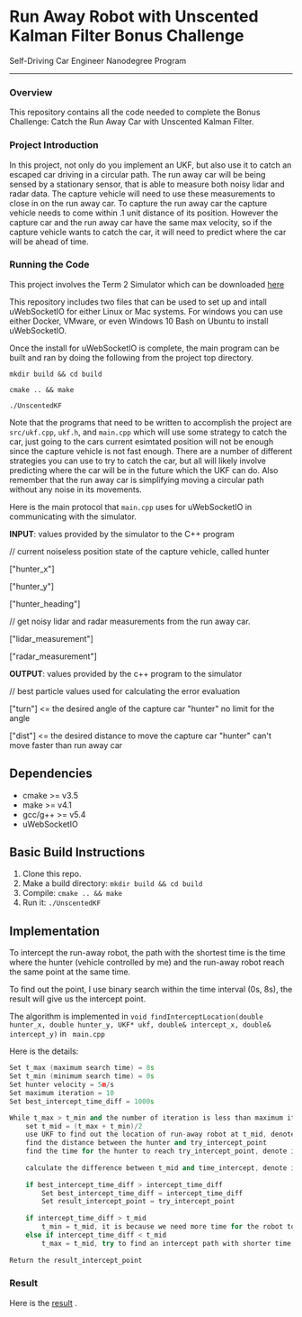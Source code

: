# Run Away Robot with Unscented Kalman Filter Bonus Challenge
Self-Driving Car Engineer Nanodegree Program

---

### Overview

This repository contains all the code needed to complete the Bonus Challenge: Catch the Run Away Car with Unscented Kalman Filter.

### Project Introduction

In this project, not only do you implement an UKF, but also use it to catch an escaped car driving in a circular path. 
The run away car will be being sensed by a stationary sensor, that is able to measure both noisy lidar and radar data. The capture vehicle will need to use these measurements to close in on the run away car. To capture the run away car the capture vehicle needs to come within .1 unit distance of its position. However the capture car and the run away car have the same max velocity, so if the capture vehicle wants to catch the car, it will need to predict where the car will be ahead of time.

### Running the Code

This project involves the Term 2 Simulator which can be downloaded [here](https://github.com/udacity/self-driving-car-sim/releases)

This repository includes two files that can be used to set up and intall uWebSocketIO for either Linux or Mac systems. For windows you can use either Docker, VMware, or even Windows 10 Bash on Ubuntu to install uWebSocketIO.

Once the install for uWebSocketIO is complete, the main program can be built and ran by doing the following from the project top directory.

`mkdir build && cd build`

`cmake .. && make` 

`./UnscentedKF`

Note that the programs that need to be written to accomplish the project are `src/ukf.cpp`, `ukf.h`, and `main.cpp` which will use some strategy to catch the car, just going to the cars current esimtated position will not be enough since the capture vehicle is not fast enough. There are a number of different strategies you can use to try to catch the car, but all will likely involve predicting where the car will be in the future which the UKF can do. Also remember that the run away car is simplifying moving a circular path without any noise in its movements.


Here is the main protocol that `main.cpp` uses for uWebSocketIO in communicating with the simulator.

**INPUT**: values provided by the simulator to the C++ program



// current noiseless position state of the capture vehicle, called hunter

["hunter_x"]

["hunter_y"]

["hunter_heading"]

// get noisy lidar and radar measurements from the run away car.

["lidar_measurement"]

["radar_measurement"]


**OUTPUT**: values provided by the c++ program to the simulator

// best particle values used for calculating the error evaluation

["turn"] <= the desired angle of the capture car "hunter" no limit for the angle

["dist"] <= the desired distance to move the capture car "hunter" can't move faster than run away car



## Dependencies

* cmake >= v3.5
* make >= v4.1
* gcc/g++ >= v5.4
* uWebSocketIO

## Basic Build Instructions

1. Clone this repo.
2. Make a build directory: `mkdir build && cd build`
3. Compile: `cmake .. && make`
4. Run it: `./UnscentedKF` 

## Implementation

To intercept the run-away robot, the path with the shortest time is the time where the hunter (vehicle controlled by me) and 
the run-away robot reach the same point at the same time.

To find out the point, I use binary search within the time interval (0s, 8s), the result will give us the intercept point.

The algorithm is implemented in `void findInterceptLocation(double hunter_x, double hunter_y, UKF* ukf, double& intercept_x, double& intercept_y)` in ` main.cpp`

Here is the details:

```c++
Set t_max (maximum search time) = 8s
Set t_min (minimum search time) = 0s
Set hunter velocity = 5m/s
Set maximum iteration = 10
Set best_intercept_time_diff = 1000s

While t_max > t_min and the number of iteration is less than maximum iteration:
    set t_mid = (t_max + t_min)/2
    use UKF to find out the location of run-away robot at t_mid, denote it as try_intercept_point
    find the distance between the hunter and try_intercept_point
    find the time for the hunter to reach try_intercept_point, denote it as time_intercept
    
    calculate the difference between t_mid and time_intercept, denote it as intercept_time_diff
    
    if best_intercept_time_diff > intercept_time_diff
        Set best_intercept_time_diff = intercept_time_diff
        Set result_intercept_point = try_intercept_point
    
    if intercept_time_diff > t_mid
        t_min = t_mid, it is because we need more time for the robot to make mistake
    else if intercept_time_diff < t_mid    
        t_max = t_mid, try to find an intercept path with shorter time.
        
Return the result_intercept_point
```

### Result
Here is the [result](https://youtu.be/40h_eBTMvLg) . 


    
    


